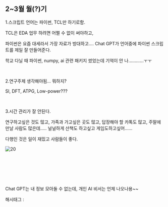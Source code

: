 ## 2~3월 월(?)기

1.스크립트 언어는 파이썬, TCL만 하기로함.

TCL은 EDA 업무 하려면 어쩔 수 없이 써야하고,

파이썬은 요즘 대세라서 가장 자료가 방대하고.... Chat GPT가 언어중에 파이썬 스크립트를 제일 잘 만들어준다.

학교 다닐 때 파이썬, numpy, ai 관련 패키지 썼었는데 기억이 안 나............ㅜㅜ

​

2.연구주제 생각해야됨... 뭐하지?

SI, DFT, ATPG, Low-power???

​

3.시간 관리가 잘 안된다.

연구하고싶은 것도 많고, 가족과 가고싶은 곳도 많고, 답장해야 할 카톡도 많고, 주말에 만날 사람도 많은데..... 널널하게 산책도 하고싶고 게임도하고싶어...... 

다행인 것은 일이 재밌고 사람들이 좋다.

![20](/asset/img/223048909046/20.png)

​

​

​

Chat GPT는 내 정보 모아둘 수 없는데, 개인 AI 비서는 언제 나오나용~~

 해시태그 : 